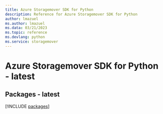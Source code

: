 ```yaml
---
title: Azure Storagemover SDK for Python
description: Reference for Azure Storagemover SDK for Python
author: lmazuel
ms.author: lmazuel
ms.data: 03/21/2023
ms.topic: reference
ms.devlang: python
ms.service: storagemover
---
```

# Azure Storagemover SDK for Python - latest
## Packages - latest
[!INCLUDE [packages](storagemover-index.md)]